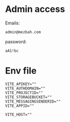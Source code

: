 # Admin access
Emails: 
``` cmd
admin@mezbah.com
```
password: 
``` cmd 
aA1!bc
```


# Env file
``` text
VITE_APIKEY=""
VITE_AUTHDOMAIN=""
VITE_PROJECTID=""
VITE_STORAGEBUCKET=""
VITE_MESSAGINGSENDERID=""
VITE_APPID=""

VITE_HOST=""
```
